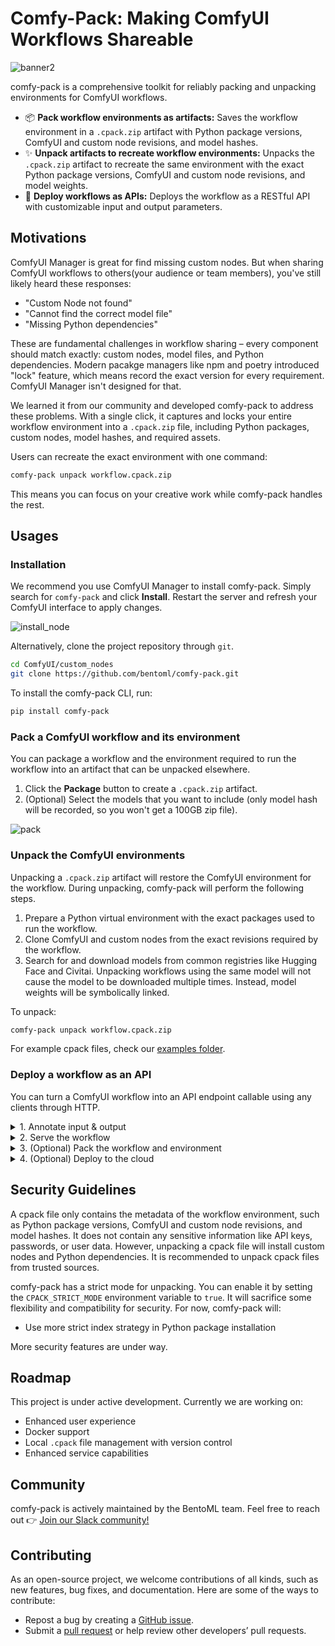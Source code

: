 # Comfy-Pack: Making ComfyUI Workflows Shareable

![banner2](https://github.com/user-attachments/assets/14a7e469-6683-4818-9d54-5e5a8d0aa454)


comfy-pack is a comprehensive toolkit for reliably packing and unpacking environments for ComfyUI workflows. 


- 📦 **Pack workflow environments as artifacts:** Saves the workflow environment in a `.cpack.zip` artifact with Python package versions, ComfyUI and custom node revisions, and model hashes.
- ✨ **Unpack artifacts to recreate workflow environments:** Unpacks the `.cpack.zip` artifact to recreate the same environment with the exact Python package versions, ComfyUI and custom node revisions, and model weights.
- 🚀 **Deploy workflows as APIs:** Deploys the workflow as a RESTful API with customizable input and output parameters.

## Motivations
ComfyUI Manager is great for find missing custom nodes. But when sharing ComfyUI workflows to others(your audience or team members), you've still likely heard these responses:

- "Custom Node not found"
- "Cannot find the correct model file"
- "Missing Python dependencies"

These are fundamental challenges in workflow sharing – every component should match exactly: custom nodes, model files, and Python dependencies. Modern pacakge managers like npm and poetry introduced "lock" feature, which means record the exact version for every requirement. ComfyUI Manager isn't designed for that.

We learned it from our community and developed comfy-pack to address these problems. With a single click, it captures and locks your entire workflow environment into a `.cpack.zip` file, including Python packages, custom nodes, model hashes, and required assets.

Users can recreate the exact environment with one command:

```bash
comfy-pack unpack workflow.cpack.zip
```

This means you can focus on your creative work while comfy-pack handles the rest.

## Usages

### Installation

We recommend you use ComfyUI Manager to install comfy-pack. Simply search for `comfy-pack` and click **Install**. Restart the server and refresh your ComfyUI interface to apply changes.

![install_node](https://github.com/user-attachments/assets/dbfb730d-edff-4a52-b6c4-695e3ec70368)

Alternatively, clone the project repository through `git`.

```bash
cd ComfyUI/custom_nodes
git clone https://github.com/bentoml/comfy-pack.git
```

To install the comfy-pack CLI, run:

```bash
pip install comfy-pack
```

### Pack a ComfyUI workflow and its environment

You can package a workflow and the environment required to run the workflow into an artifact that can be unpacked elsewhere.

1. Click the **Package** button to create a `.cpack.zip` artifact.
2. (Optional) Select the models that you want to include (only model hash will be recorded, so you won't get a 100GB zip file).

![pack](https://github.com/user-attachments/assets/e08bbed2-84dc-474e-a701-6c6db16edf76)

### Unpack the ComfyUI environments

Unpacking a `.cpack.zip` artifact will restore the ComfyUI environment for the workflow. During unpacking, comfy-pack will perform the following steps.

1. Prepare a Python virtual environment with the exact packages used to run the workflow.
2. Clone ComfyUI and custom nodes from the exact revisions required by the workflow.
3. Search for and download models from common registries like Hugging Face and Civitai. Unpacking workflows using the same model will not cause the model to be downloaded multiple times. Instead, model weights will be symbolically linked.

To unpack:

```bash
comfy-pack unpack workflow.cpack.zip
```

For example cpack files, check our [examples folder](examples/).

### Deploy a workflow as an API

You can turn a ComfyUI workflow into an API endpoint callable using any clients through HTTP.

<details>
<summary> 1. Annotate input & output </summary>

Use custom nodes provided by comfy-pack to annotate the fields to be used as input and output parameters. To add a comfy-pack node, right-click and select **Add Node** > **ComfyPack** > **output/input** > [Select a type]

Input nodes:

- ImageInput: Accepts `image` type input, similar to the official `LoadImage` node
- StringInput: Accepts `string` type input (e.g., prompts)
- IntInput: Accepts `int` type input (e.g., dimensions, seeds)
- AnyInput: Accepts `combo` type and more input (e.g., custom nodes)

![input](https://github.com/user-attachments/assets/44264007-0ac8-4e23-8dc0-e60aa0ebcea2)

Output nodes:

- ImageOutput: Outputs `image` type, similar to the official `SaveImage` node
- FileOutput: Outputs file path as `string` type and saves the file under that path

![output](https://github.com/user-attachments/assets/a4526661-8930-4575-bacc-33b6887f6271)

More field types are under way.
</details>

<details>
<summary> 2. Serve the workflow </summary>

Start an HTTP server at `http://127.0.0.1:3000` (default) to serve the workflow under the `/generate` path.

![serve](https://github.com/user-attachments/assets/8d4c92c5-d6d7-485e-bc71-e4fc0fe8bf35)

You can call the `/generate` endpoint by specifying parameters configured through your comfy-pack nodes, such as prompt, width, height, and seed.

> [!NOTE]
> The name of a comfy-pack node is the parameter name used for API calls.

Examples to call the endpoint:

CURL

```bash
curl -X 'POST' \
  'http://127.0.0.1:3000/generate' \
  -H 'accept: application/octet-stream' \
  -H 'Content-Type: application/json' \
  -d '{
  "prompt": "rocks in a bottle",
  "width": 512, 
  "height": 512,
  "seed": 1
}'
```

BentoML client

Under the hood, comfy-pack leverages [BentoML](https://github.com/bentoml/BentoML), the unified model serving framework. You can invoke the endpoint using [the BentoML Python client](https://docs.bentoml.com/en/latest/build-with-bentoml/clients.html):

```python
import bentoml

with bentoml.SyncHTTPClient("http://127.0.0.1:3000") as client:
        result = client.generate(
            prompt="rocks in a bottle",
            width=512,
            height=512,
            seed=1
        )
```

</details>

<details>
<summary> 3. (Optional) Pack the workflow and environment </summary>

Pack the workflow and environment into an artifact that can be unpacked elsewhere to recreate the workflow.

```bash
# Get the workflow input spec
comfy-pack run workflow.cpack.zip --help

# Run
comfy-pack run workflow.cpack.zip --src-image image.png --video video.mp4
```
</details>

<details> 
<summary> 4. (Optional) Deploy to the cloud </summary>

Deploy to [BentoCloud](https://www.bentoml.com/) with access to a variety of GPUs and blazing fast scaling.

Follow [the instructions here](https://docs.bentoml.com/en/latest/scale-with-bentocloud/manage-api-tokens.html) to get your BentoCloud access token. If you don’t have a BentoCloud account, you can [sign up for free](https://bentoml.com/).

![image](https://github.com/user-attachments/assets/1ffa31fc-1f50-4ea7-a47e-7dae3b874273)

</details>

## Security Guidelines

A cpack file only contains the metadata of the workflow environment, such as Python package versions, ComfyUI and custom node revisions, and model hashes. It does not contain any sensitive information like API keys, passwords, or user data. However, unpacking a cpack file will install custom nodes and Python dependencies. It is recommended to unpack cpack files from trusted sources.

comfy-pack has a strict mode for unpacking. You can enable it by setting the `CPACK_STRICT_MODE` environment variable to `true`. It will sacrifice some flexibility and compatibility for security. For now, comfy-pack will:

* Use more strict index strategy in Python package installation

More security features are under way.


## Roadmap

This project is under active development. Currently we are working on:

- Enhanced user experience
- Docker support
- Local `.cpack` file management with version control
- Enhanced service capabilities

## Community

comfy-pack is actively maintained by the BentoML team. Feel free to reach out 👉 [Join our Slack community!](https://l.bentoml.com/join-slack)

## Contributing

As an open-source project, we welcome contributions of all kinds, such as new features, bug fixes, and documentation. Here are some of the ways to contribute:

- Repost a bug by creating a [GitHub issue](https://github.com/bentoml/comfy-pack/issues).
- Submit a [pull request](https://github.com/bentoml/comfy-pack/pulls) or help review other developers’ pull requests.
